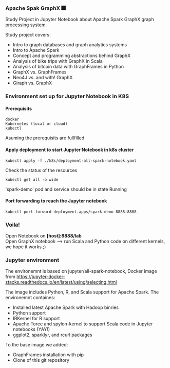 ### Apache Spak GraphX  :fireworks:
Study Project in Jupyter Notebook about Apache Spark GraphX graph processing system.

Study project covers:
- Intro to graph databases and graph analytics systems
- Intro to Apache Spark
- Concept and programming abstractions behind GraphX
- Analysis of bike trips with GraphX in Scala 
- Analysis of bitcoin data with GraphFrames in Python
- GraphX vs. GraphFrames
- Neo4J vs. and with! GraphX
- Giraph vs. GraphX 


### Environment set up for Jupyter Notebook in K8S
#### Prerequisits
```
docker 
Kubernetes (local or cloud)
kubectl
```


Asuming the prerequisits are fullfilled 
#### Apply deployment to start Jupyter Notebook in k8s cluster
```
kubectl apply -f ./k8s/deployment-all-spark-notebook.yaml
```
Check the status of the resources 
```
kubectl get all -o wide
```
'spark-demo' pod and service should be in state Running

#### Port forwarding to reach the Jupyter notebook

```
kubectl port-forward deployment.apps/spark-demo 8888:8888
```

### Voila! 
Open Notebook on **[host]:8888/lab** \
Open GraphX notebook 
--> run Scala and Python code on different kernels, we hope it works ;)


### Jupyter environment
The environemnt is based on jupyter/all-spark-notebook,  Docker image from https://jupyter-docker-stacks.readthedocs.io/en/latest/using/selecting.html

The image includes Python, R, and Scala support for Apache Spark.
The environemnt containes: 
- Installed latest Apache Spark with Hadoop binries
- Python support
- IRKernel for R support
- Apache Toree and spylon-kernel to support Scala code in Jupyter notebooks (YAY!)
- ggplot2, sparklyr, and rcurl packages 

To the base image we added:
- GraphFrames installation with pip
- Clone of this git repository  



